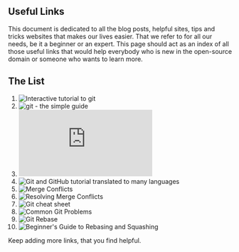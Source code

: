 ## Useful Links 

This document is dedicated to all the blog posts, helpful sites, tips and tricks websites that makes our lives easier. That we refer to for all our needs, be it a beginner or an expert. This page should act as an index of all those useful links that would help everybody who is new in the open-source domain or someone who wants to learn more. 

## The List 
1. ![Interactive tutorial to git](https;//try.github.io)
2. ![git - the simple guide](http://rogerdudler.github.io/git-guide/)
3. ![On undoing, fixing, or removing commits in git](http://sethrobertson.github.io/GitFixUm/fixup.html)
4. ![Git and GitHub tutorial translated to many languages](https://github.com/Roshanjossey/first-contributions)
5. ![Merge Conflicts](https://www.git-tower.com/learn/git/ebook/en/command-line/advanced-topics/merge-conflicts)
6. ![Resolving Merge Conflicts](https://githowto.com/resolving_conflicts)
7. ![Git cheat sheet](https://www.git-tower.com/learn/cheat-sheets/git)
8. ![Common Git Problems](https://www.codementor.io/citizen428/git-tutorial-10-common-git-problems-and-how-to-fix-them-aajv0katd)
9. ![Git Rebase](https://blog.gitprime.com/git-rebase-an-illustrated-guide/)
10. ![Beginner's Guide to Rebasing and Squashing](https://github.com/servo/servo/wiki/Beginner%27s-guide-to-rebasing-and-squashing)


Keep adding more links, that you find helpful.